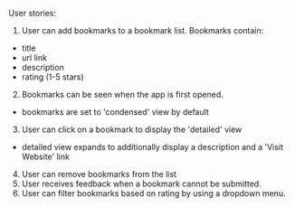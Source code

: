 User stories:
1. User can add bookmarks to a bookmark list. Bookmarks contain:
- title
- url link
- description
- rating (1-5 stars)
2. Bookmarks can be seen when the app is first opened.
- bookmarks are set to 'condensed' view by default
3. User can click on a bookmark to display the 'detailed' view
- detailed view expands to additionally display a description and a 'Visit Website' link
4. User can remove bookmarks from the list
5. User receives feedback when a bookmark cannot be submitted.
6. User can filter bookmarks based on rating by using a dropdown menu.
